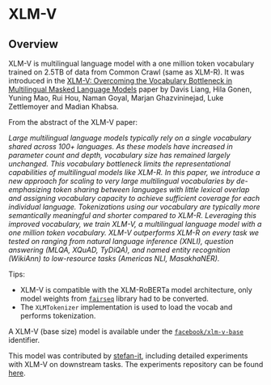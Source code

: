 # XLM-V

## Overview

XLM-V is multilingual language model with a one million token vocabulary trained on 2.5TB of data from Common Crawl (same as XLM-R). It was introduced in the [XLM-V: Overcoming the Vocabulary Bottleneck in Multilingual Masked Language Models](https://arxiv.org/abs/2301.10472) paper by Davis Liang, Hila Gonen, Yuning Mao, Rui Hou, Naman Goyal, Marjan Ghazvininejad, Luke Zettlemoyer and Madian Khabsa.

From the abstract of the XLM-V paper:

_Large multilingual language models typically rely on a single vocabulary shared across 100+ languages. As these models have increased in parameter count and depth, vocabulary size has remained largely unchanged. This vocabulary bottleneck limits the representational capabilities of multilingual models like XLM-R. In this paper, we introduce a new approach for scaling to very large multilingual vocabularies by de-emphasizing token sharing between languages with little lexical overlap and assigning vocabulary capacity to achieve sufficient coverage for each individual language. Tokenizations using our vocabulary are typically more semantically meaningful and shorter compared to XLM-R. Leveraging this improved vocabulary, we train XLM-V, a multilingual language model with a one million token vocabulary. XLM-V outperforms XLM-R on every task we tested on ranging from natural language inference (XNLI), question answering (MLQA, XQuAD, TyDiQA), and named entity recognition (WikiAnn) to low-resource tasks (Americas NLI, MasakhaNER)._

Tips:

-   XLM-V is compatible with the XLM-RoBERTa model architecture, only model weights from [`fairseq`](https://github.com/facebookresearch/fairseq) library had to be converted.
-   The `XLMTokenizer` implementation is used to load the vocab and performs tokenization.

A XLM-V (base size) model is available under the [`facebook/xlm-v-base`](https://huggingface.co/facebook/xlm-v-base) identifier.

This model was contributed by [stefan-it](https://huggingface.co/stefan-it), including detailed experiments with XLM-V on downstream tasks. The experiments repository can be found [here](https://github.com/stefan-it/xlm-v-experiments).